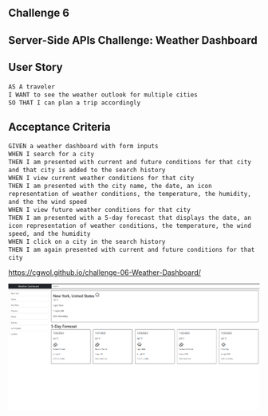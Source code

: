 ## Challenge 6

## Server-Side APIs Challenge: Weather Dashboard

## User Story
    AS A traveler
    I WANT to see the weather outlook for multiple cities
    SO THAT I can plan a trip accordingly

## Acceptance Criteria
    GIVEN a weather dashboard with form inputs
    WHEN I search for a city
    THEN I am presented with current and future conditions for that city and that city is added to the search history
    WHEN I view current weather conditions for that city
    THEN I am presented with the city name, the date, an icon representation of weather conditions, the temperature, the humidity, and the the wind speed
    WHEN I view future weather conditions for that city
    THEN I am presented with a 5-day forecast that displays the date, an icon representation of weather conditions, the temperature, the wind speed, and the humidity
    WHEN I click on a city in the search history
    THEN I am again presented with current and future conditions for that city

https://cgwol.github.io/challenge-06-Weather-Dashboard/

![Alt screenshot](assets/img/ss.png)